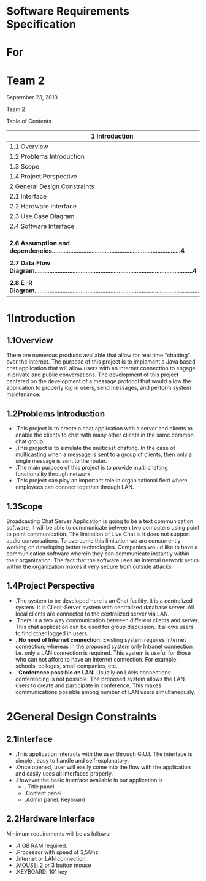 # Software Requirements Specification

# For

# Team 2

September 23, 2010























Team 2



Table of Contents

| 1        Introduction        |
| --- |
| 1.1        Overview        |
| 1.2        Problems Introduction        |
| 1.3        Scope        |
| 1.4        Project Perspective        |
| 2        General Design Constraints        |
| 2.1        Interface        |
| 2.2        Hardware Interface        |
| 2.3        Use Case Diagram        |
| 2.4        Software Interface        |
| |
|         |
| |
| **2.6        Assumption and dependencies..............................................................................4** |
| |
| **2.7        Data Flow Diagram................................................................................................4** |
| |
| **2.8        E-R Diagram...........................................................................................................4** |

# 1Introduction

## 1.1Overview

There are numerous products available that allow for real time &quot;chatting&quot; over the Internet. The purpose of this project is to implement a Java based chat application that will allow users with an internet connection to engage in private and public conversations. The development of this project centered on the development of a message protocol that would allow the application to properly log in users, send messages, and perform system maintenance.

## 1.2Problems Introduction

- .This project is to create a chat application with a server and clients to enable the clients to chat with many other clients in the same common chat group.
- .This project is to simulate the multicast chatting. In the case of multicasting when a message is sent to a group of clients, then only a single message is sent to the router.
- .The main purpose of this project is to provide multi chatting functionality through network.
- .This project can play an important role in organizational field where employees can connect together through LAN.

## 1.3Scope

 Broadcasting Chat Server Application is going to be a text communication software, it will be able to communicate between two computers using point to point communication. The limitation of Live Chat is it does not support audio conversations. To overcome this limitation we are concurrently working on developing better technologies. Companies would like to have a communication software wherein they can communicate instantly within their organization. The fact that the software uses an internal network setup within the organization makes it very secure from outside attacks.







## 1.4Project Perspective

- .The system to be developed here is an Chat facility. It is a centralized system. It is Client-Server system with centralized database server. All local clients are connected to the centralized server via LAN.
- .There is a two way communication between different clients and server. This chat application can be used for group discussion. It allows users to find other logged in users.
- . **No need of Internet connection:** Existing system requires Internet connection; whereas in the proposed system only Intranet connection i.e. only a LAN connection is required. This system is useful for those who can not afford to have an Internet connection. For example: schools, colleges, small companies, etc.
- . **Conference possible on LAN:** Usually on LANs connections conferencing is not possible. The proposed system allows the LAN users to create and participate in conference. This makes communications possible among number of LAN users simultaneously.

# 2General Design Constraints

## 2.1Interface

- .This application interacts with the user through G.U.I. The interface is simple , easy to handle and self-explanatory.
- .Once opened, user will easily come into the flow with the application and easily uses all interfaces properly.
- .However the basic interface available in our application is
  - . Title panel
  - .Content panel
  - .Admin panel. Keyboard

## 2.2Hardware Interface

Minimum requirements will be as follows:

- .4 GB RAM required.
- .Processor with speed of 3,5Ghz.
- .Internet or LAN connection.
- .MOUSE: 2 or 3 button mouse
- .KEYBOARD: 101 key
